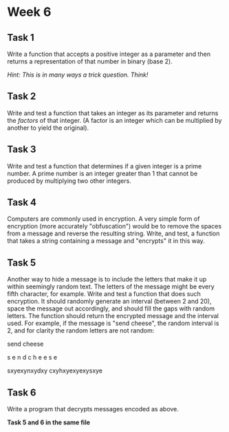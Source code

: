 # Week 6
## Task 1
Write a function that accepts a positive integer as a parameter and then returns a
representation of that number in binary (base 2).

_Hint: This is in many ways a trick question. Think!_

## Task 2
Write and test a function that takes an integer as its parameter and returns the
_factors_ of that integer. (A factor is an integer which can be multiplied by another to
yield the original).

## Task 3
Write and test a function that determines if a given integer is a prime number. A
prime number is an integer greater than 1 that cannot be produced by multiplying
two other integers.

## Task 4
Computers are commonly used in encryption. A very simple form of encryption
(more accurately "obfuscation") would be to remove the spaces from a message
and reverse the resulting string. Write, and test, a function that takes a string
containing a message and "encrypts" it in this way.

## Task 5
Another way to hide a message is to include the letters that make it up within
seemingly random text. The letters of the message might be every fifth character,
for example. Write and test a function that does such encryption. It should
randomly generate an interval (between 2 and 20), space the message out
accordingly, and should fill the gaps with random letters. The function should
return the encrypted message and the interval used.
For example, if the message is "send cheese", the random interval is 2, and for
clarity the random letters are not random:

send cheese

s e n d c h e e s e

sxyexynxydxy cxyhxyexyexysxye

## Task 6
Write a program that decrypts messages encoded as above.

**Task 5 and 6 in the same file**